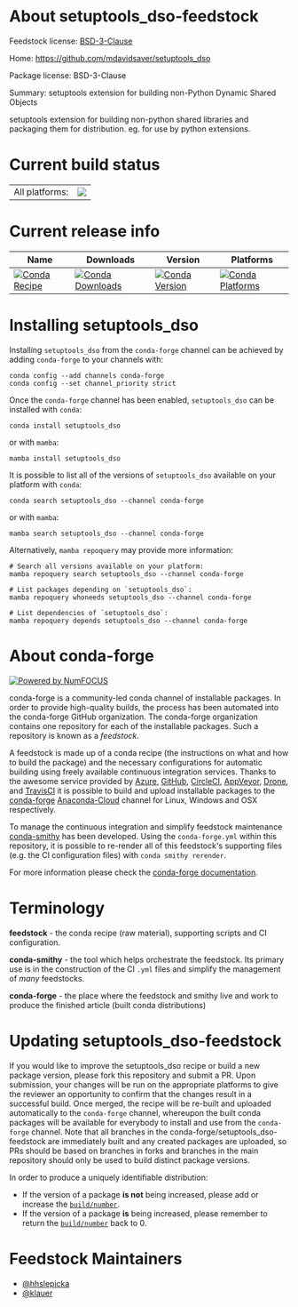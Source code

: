 About setuptools_dso-feedstock
==============================

Feedstock license: [BSD-3-Clause](https://github.com/conda-forge/setuptools_dso-feedstock/blob/main/LICENSE.txt)

Home: https://github.com/mdavidsaver/setuptools_dso

Package license: BSD-3-Clause

Summary: setuptools extension for building non-Python Dynamic Shared Objects

setuptools extension for building non-python shared libraries
and packaging them for distribution.  eg. for use by python extensions.


Current build status
====================


<table><tr><td>All platforms:</td>
    <td>
      <a href="https://dev.azure.com/conda-forge/feedstock-builds/_build/latest?definitionId=7524&branchName=main">
        <img src="https://dev.azure.com/conda-forge/feedstock-builds/_apis/build/status/setuptools_dso-feedstock?branchName=main">
      </a>
    </td>
  </tr>
</table>

Current release info
====================

| Name | Downloads | Version | Platforms |
| --- | --- | --- | --- |
| [![Conda Recipe](https://img.shields.io/badge/recipe-setuptools_dso-green.svg)](https://anaconda.org/conda-forge/setuptools_dso) | [![Conda Downloads](https://img.shields.io/conda/dn/conda-forge/setuptools_dso.svg)](https://anaconda.org/conda-forge/setuptools_dso) | [![Conda Version](https://img.shields.io/conda/vn/conda-forge/setuptools_dso.svg)](https://anaconda.org/conda-forge/setuptools_dso) | [![Conda Platforms](https://img.shields.io/conda/pn/conda-forge/setuptools_dso.svg)](https://anaconda.org/conda-forge/setuptools_dso) |

Installing setuptools_dso
=========================

Installing `setuptools_dso` from the `conda-forge` channel can be achieved by adding `conda-forge` to your channels with:

```
conda config --add channels conda-forge
conda config --set channel_priority strict
```

Once the `conda-forge` channel has been enabled, `setuptools_dso` can be installed with `conda`:

```
conda install setuptools_dso
```

or with `mamba`:

```
mamba install setuptools_dso
```

It is possible to list all of the versions of `setuptools_dso` available on your platform with `conda`:

```
conda search setuptools_dso --channel conda-forge
```

or with `mamba`:

```
mamba search setuptools_dso --channel conda-forge
```

Alternatively, `mamba repoquery` may provide more information:

```
# Search all versions available on your platform:
mamba repoquery search setuptools_dso --channel conda-forge

# List packages depending on `setuptools_dso`:
mamba repoquery whoneeds setuptools_dso --channel conda-forge

# List dependencies of `setuptools_dso`:
mamba repoquery depends setuptools_dso --channel conda-forge
```


About conda-forge
=================

[![Powered by
NumFOCUS](https://img.shields.io/badge/powered%20by-NumFOCUS-orange.svg?style=flat&colorA=E1523D&colorB=007D8A)](https://numfocus.org)

conda-forge is a community-led conda channel of installable packages.
In order to provide high-quality builds, the process has been automated into the
conda-forge GitHub organization. The conda-forge organization contains one repository
for each of the installable packages. Such a repository is known as a *feedstock*.

A feedstock is made up of a conda recipe (the instructions on what and how to build
the package) and the necessary configurations for automatic building using freely
available continuous integration services. Thanks to the awesome service provided by
[Azure](https://azure.microsoft.com/en-us/services/devops/), [GitHub](https://github.com/),
[CircleCI](https://circleci.com/), [AppVeyor](https://www.appveyor.com/),
[Drone](https://cloud.drone.io/welcome), and [TravisCI](https://travis-ci.com/)
it is possible to build and upload installable packages to the
[conda-forge](https://anaconda.org/conda-forge) [Anaconda-Cloud](https://anaconda.org/)
channel for Linux, Windows and OSX respectively.

To manage the continuous integration and simplify feedstock maintenance
[conda-smithy](https://github.com/conda-forge/conda-smithy) has been developed.
Using the ``conda-forge.yml`` within this repository, it is possible to re-render all of
this feedstock's supporting files (e.g. the CI configuration files) with ``conda smithy rerender``.

For more information please check the [conda-forge documentation](https://conda-forge.org/docs/).

Terminology
===========

**feedstock** - the conda recipe (raw material), supporting scripts and CI configuration.

**conda-smithy** - the tool which helps orchestrate the feedstock.
                   Its primary use is in the construction of the CI ``.yml`` files
                   and simplify the management of *many* feedstocks.

**conda-forge** - the place where the feedstock and smithy live and work to
                  produce the finished article (built conda distributions)


Updating setuptools_dso-feedstock
=================================

If you would like to improve the setuptools_dso recipe or build a new
package version, please fork this repository and submit a PR. Upon submission,
your changes will be run on the appropriate platforms to give the reviewer an
opportunity to confirm that the changes result in a successful build. Once
merged, the recipe will be re-built and uploaded automatically to the
`conda-forge` channel, whereupon the built conda packages will be available for
everybody to install and use from the `conda-forge` channel.
Note that all branches in the conda-forge/setuptools_dso-feedstock are
immediately built and any created packages are uploaded, so PRs should be based
on branches in forks and branches in the main repository should only be used to
build distinct package versions.

In order to produce a uniquely identifiable distribution:
 * If the version of a package **is not** being increased, please add or increase
   the [``build/number``](https://docs.conda.io/projects/conda-build/en/latest/resources/define-metadata.html#build-number-and-string).
 * If the version of a package **is** being increased, please remember to return
   the [``build/number``](https://docs.conda.io/projects/conda-build/en/latest/resources/define-metadata.html#build-number-and-string)
   back to 0.

Feedstock Maintainers
=====================

* [@hhslepicka](https://github.com/hhslepicka/)
* [@klauer](https://github.com/klauer/)

